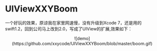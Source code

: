 # UIViewXXYBoom
一个好玩的效果，原谅我在家里网速慢，没有升级到Xcode 7，还是用的swift1.2，回到公司马上改到2.0，写成了UIView的扩展,效果如下：<br />
<center>![demo](https://github.com/xxycode/UIViewXXYBoom/blob/master/boom.gif) </center>

